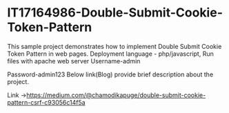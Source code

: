 # IT17164986-Double-Submit-Cookie-Token-Pattern

This sample project demonstrates how to implement Double Submit Cookie Token Pattern in web pages.
Deployment language - php/javascript, Run files with apache web server
Username-admin

Password-admin123
Below link(Blog) provide brief description about the project.

Link ->https://medium.com/@chamodikapuge/double-submit-cookie-pattern-csrf-c93056c14f5a
